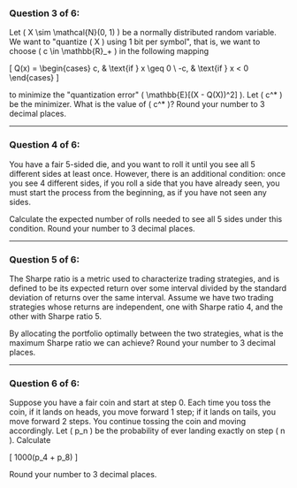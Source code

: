### Question 3 of 6:
Let \( X \sim \mathcal{N}(0, 1) \) be a normally distributed random variable. We want to "quantize \( X \) using 1 bit per symbol", that is, we want to choose \( c \in \mathbb{R}_+ \) in the following mapping

\[
Q(x) = \begin{cases} 
c, & \text{if } x \geq 0 \\
-c, & \text{if } x < 0
\end{cases}
\]

to minimize the "quantization error" \( \mathbb{E}[(X - Q(X))^2] \). Let \( c^* \) be the minimizer. What is the value of \( c^* \)? Round your number to 3 decimal places.

---

### Question 4 of 6:
You have a fair 5-sided die, and you want to roll it until you see all 5 different sides at least once. However, there is an additional condition: once you see 4 different sides, if you roll a side that you have already seen, you must start the process from the beginning, as if you have not seen any sides.

Calculate the expected number of rolls needed to see all 5 sides under this condition. Round your number to 3 decimal places.

---

### Question 5 of 6:
The Sharpe ratio is a metric used to characterize trading strategies, and is defined to be its expected return over some interval divided by the standard deviation of returns over the same interval. Assume we have two trading strategies whose returns are independent, one with Sharpe ratio 4, and the other with Sharpe ratio 5. 

By allocating the portfolio optimally between the two strategies, what is the maximum Sharpe ratio we can achieve? Round your number to 3 decimal places.

---

### Question 6 of 6:
Suppose you have a fair coin and start at step 0. Each time you toss the coin, if it lands on heads, you move forward 1 step; if it lands on tails, you move forward 2 steps. You continue tossing the coin and moving accordingly. Let \( p_n \) be the probability of ever landing exactly on step \( n \). Calculate

\[
1000(p_4 + p_8)
\]

Round your number to 3 decimal places.
